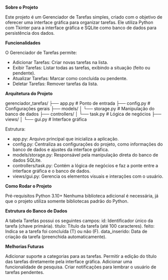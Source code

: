 **Sobre o Projeto**

Este projeto é um Gerenciador de Tarefas simples, criado com o objetivo de oferecer uma interface gráfica para organizar tarefas. Ele utiliza Python com Tkinter para a interface gráfica e SQLite como banco de dados para persistência dos dados.

**Funcionalidades**

O Gerenciador de Tarefas permite:
- Adicionar Tarefas: Criar novas tarefas na lista.
- Exibir Tarefas: Listar todas as tarefas, exibindo a situação (feito ou pendente).
- Atualizar Tarefas: Marcar como concluída ou pendente.
- Deletar Tarefas: Remover tarefas da lista.

**Arquitetura do Projeto**

gerenciador_tarefas/
├── app.py         # Ponto de entrada
├── config.py      # Configurações gerais
├── models/
│   └── storage.py # Manipulação do banco de dados
├── controllers/
│   └── task.py    # Lógica de negócios
├── views/
│   └── gui.py     # Interface gráfica

Estrutura: 
- app.py: Arquivo principal que inicializa a aplicação.
- config.py: Centraliza as configurações do projeto, como informações do banco de dados e ajustes da interface gráfica.
- models/storage.py: Responsável pela manipulação direta do banco de dados SQLite.
- controllers/task.py: Contém a lógica de negócios e faz a ponte entre a interface gráfica e o banco de dados.
- views/gui.py: Gerencia os elementos visuais e interações com o usuário.

**Como Rodar o Projeto**

Pré-requisitos
  Python 3.10+
  Nenhuma biblioteca adicional é necessária, já que o projeto utiliza somente bibliotecas padrão do Python.

**Estrutura do Banco de Dados**

  A tabela Tarefas possui os seguintes campos:
    id: Identificador único da tarefa (chave primária).
    titulo: Título da tarefa (até 100 caracteres).
    feito: Indica se a tarefa foi concluída (T) ou não (F).
    data_inserido: Data de criação da tarefa (preenchida automaticamente).

**Melhorias Futuras**

  Adicionar suporte a categorias para as tarefas.
  Permitir a edição do título das tarefas diretamente pela interface gráfica.
  Adicionar uma funcionalidade de pesquisa.
  Criar notificações para lembrar o usuário de tarefas pendentes.
